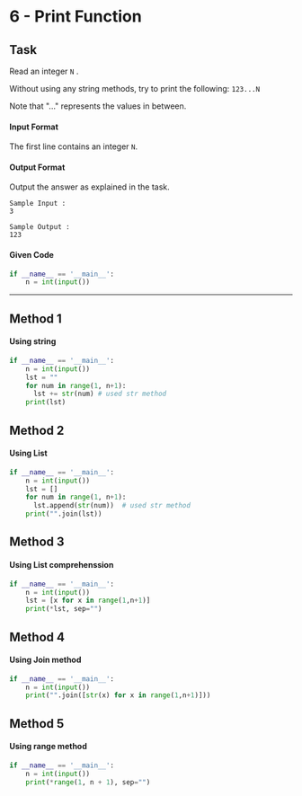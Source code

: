 # 6 - Print Function
## Task
Read an integer `N` .

Without using any string methods, try to print the following:
`123...N`

Note that "..." represents the values in between.

#### Input Format

The first line contains an integer `N`.


#### Output Format

Output the answer as explained in the task.

```
Sample Input :
3
```

```
Sample Output :
123
```


#### Given Code

```python
if __name__ == '__main__':
    n = int(input())
```

----

## Method 1
#### Using string
```python
if __name__ == '__main__':
    n = int(input())
    lst = ""
    for num in range(1, n+1):
      lst += str(num) # used str method
    print(lst)
```
## Method 2
#### Using List

```python
if __name__ == '__main__':
    n = int(input())
    lst = []
    for num in range(1, n+1):
      lst.append(str(num))  # used str method
    print("".join(lst))
```
## Method 3
#### Using List comprehenssion

```python
if __name__ == '__main__':
    n = int(input())
    lst = [x for x in range(1,n+1)]
    print(*lst, sep="")
```
## Method 4
#### Using Join method
```python
if __name__ == '__main__':
    n = int(input())
    print("".join([str(x) for x in range(1,n+1)]))
```
## Method 5
#### Using range method

```python
if __name__ == '__main__':
    n = int(input())
    print(*range(1, n + 1), sep="")
```